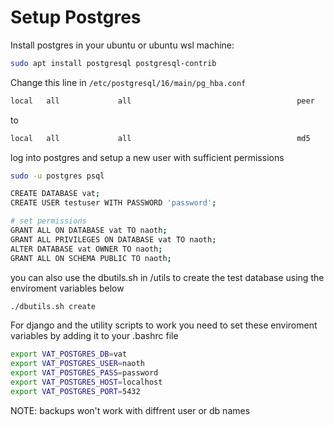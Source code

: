 # Setup Postgres
Install postgres in your ubuntu or ubuntu wsl machine:
```bash
sudo apt install postgresql postgresql-contrib
```
Change this line in `/etc/postgresql/16/main/pg_hba.conf`
```txt
local   all             all                                     peer
```
to
```txt
local   all             all                                     md5
```

log into postgres and setup a new user with sufficient permissions
```bash
sudo -u postgres psql

CREATE DATABASE vat;
CREATE USER testuser WITH PASSWORD 'password';

# set permissions
GRANT ALL ON DATABASE vat TO naoth;
GRANT ALL PRIVILEGES ON DATABASE vat TO naoth;
ALTER DATABASE vat OWNER TO naoth;
GRANT ALL ON SCHEMA PUBLIC TO naoth;
```

you can also use the dbutils.sh in /utils to create the test database using the enviroment variables below

```bash
./dbutils.sh create
```


For django and the utility scripts to work you need to set these enviroment variables by adding it to your .bashrc file

```bash
export VAT_POSTGRES_DB=vat
export VAT_POSTGRES_USER=naoth
export VAT_POSTGRES_PASS=password
export VAT_POSTGRES_HOST=localhost
export VAT_POSTGRES_PORT=5432
```

NOTE: backups won't work with diffrent user or db names

